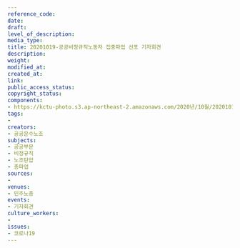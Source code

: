 ```yaml
---
reference_code: 
date: 
draft: 
level_of_description: 
media_type: 
title: 20201019-공공비정규직노동자 집중파업 선포 기자회견
description: 
weight: 
modified_at: 
created_at: 
link: 
public_access_status: 
copyright_status: 
components:
- https://kctu-photo.s3.ap-northeast-2.amazonaws.com/2020년/10월/20201019-공공비정규직노동자+집중파업+선포+기자회견/_W5D0017.jpg
tags:
- 
creators:
- 공공운수노조
subjects:
- 공공부문
- 비정규직
- 노조탄압
- 총파업
sources:
- 
venues:
- 민주노총
events:
- 기자회견
culture_workers:
- 
issues:
- 코로나19
---
```

